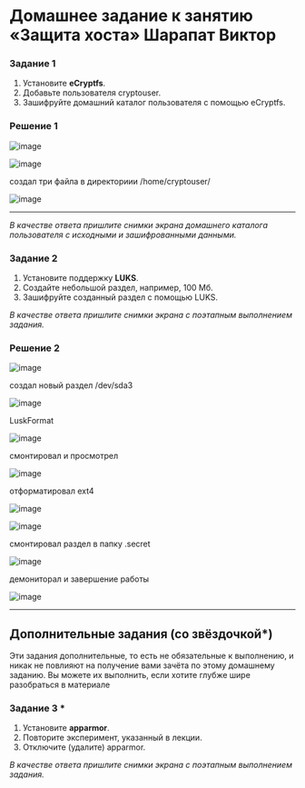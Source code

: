 # Домашнее задание к занятию  «Защита хоста» Шарапат Виктор

### Задание 1

1. Установите **eCryptfs**.
2. Добавьте пользователя cryptouser.
3. Зашифруйте домашний каталог пользователя с помощью eCryptfs.

### Решение 1
![image](https://github.com/sharvik22/13-02.md/assets/136818757/bd8e96d0-f869-4c0d-aa02-ec06b444c0cb)

![image](https://github.com/sharvik22/13-02.md/assets/136818757/d3dc175c-7c0d-4390-b083-0bff83b9c442)

создал три файла в директориии /home/cryptouser/

![image](https://github.com/sharvik22/13-02.md/assets/136818757/24c7bf81-4ee2-4321-91b7-8219e8ef749c)

---

*В качестве ответа  пришлите снимки экрана домашнего каталога пользователя с исходными и зашифрованными данными.*  

### Задание 2

1. Установите поддержку **LUKS**.
2. Создайте небольшой раздел, например, 100 Мб.
3. Зашифруйте созданный раздел с помощью LUKS.

*В качестве ответа пришлите снимки экрана с поэтапным выполнением задания.*


### Решение 2
![image](https://github.com/sharvik22/13-02.md/assets/136818757/403df0ad-f401-4ce8-8b75-8dd8e1fb6e3d)

создал новый раздел /dev/sda3

![image](https://github.com/sharvik22/13-02.md/assets/136818757/ef0ae192-25bd-42e5-879d-5444abac2a9b)

LuskFormat

![image](https://github.com/sharvik22/13-02.md/assets/136818757/99103c1e-f23d-4fa3-b9dc-25e8ad4bb884)

смонтировал и просмотрел

![image](https://github.com/sharvik22/13-02.md/assets/136818757/4a978772-3b20-43f1-a28b-153add1910f4)

отформатировал ext4

![image](https://github.com/sharvik22/13-02.md/assets/136818757/1478e12a-1dd2-4a1d-ad37-c37b2f4acc10)

![image](https://github.com/sharvik22/13-02.md/assets/136818757/4be90702-a271-43e0-98b3-20944cf02d51)

смонтировал раздел в папку .secret

![image](https://github.com/sharvik22/13-02.md/assets/136818757/3544860b-f2e6-4092-87d8-cddefbcf3b11)


демониторал и завершение работы

![image](https://github.com/sharvik22/13-02.md/assets/136818757/55836fb2-94fe-4b19-968a-7a78decbad84)

---

## Дополнительные задания (со звёздочкой*)

Эти задания дополнительные, то есть не обязательные к выполнению, и никак не повлияют на получение вами зачёта по этому домашнему заданию. Вы можете их выполнить, если хотите глубже шире разобраться в материале

### Задание 3 *

1. Установите **apparmor**.
2. Повторите эксперимент, указанный в лекции.
3. Отключите (удалите) apparmor.


*В качестве ответа пришлите снимки экрана с поэтапным выполнением задания.*




